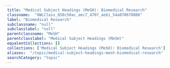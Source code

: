 ```yaml
--- 
 title: "Medical Subject Headings (MeSH): Biomedical Research" 
 classname:  "OWLClass_858c50ac_aec7_4707_aeb1_54a070670886" 
 label: "Biomedical Research" 
 subclassname: "null" 
 subclasslabel: "null" 
 parentclassname: "MeSH" 
 parentclasslabel: "Medical Subject Headings (MeSH)" 
 equalentCollections: [] 
 collections: ['Medical Subject Headings (MeSH): Biomedical Research']
 aliases:  "/topic/medical-subject-headings-mesh-biomedical-research"  
 searchCategory: "topic" 
---
```

